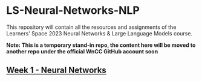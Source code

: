 # LS-Neural-Networks-NLP

This repository will contain all the resources and assignments of the Learners' Space 2023 Neural Networks &amp; Large Language Models course.

**Note: This is a temporary stand-in repo, the content here will be moved to another repo under the official WnCC GitHub account soon**

## [Week 1 - Neural Networks](./Week1/)
